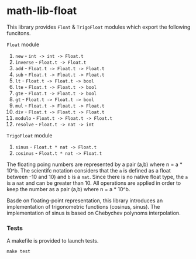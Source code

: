# math-lib-float

This library provides `Float` & `TrigoFloat` modules which export the following funcitons.

`Float` module
1. `new`      - `int -> int -> Float.t`
2. `inverse`  - `Float.t -> Float.t`
3. `add`      - `Float.t -> Float.t -> Float.t`
4. `sub`      - `Float.t -> Float.t -> Float.t`
5. `lt`       - `Float.t -> Float.t -> bool`
6. `lte`      - `Float.t -> Float.t -> bool`
7. `gte`      - `Float.t -> Float.t -> bool`
8. `gt`       - `Float.t -> Float.t -> bool`
9. `mul`      - `Float.t -> Float.t -> Float.t`
10. `div`     - `Float.t -> Float.t -> Float.t`
11. `modulo`  - `Float.t -> Float.t -> Float.t`
12. `resolve` - `Float.t -> nat -> int`

`TrigoFloat` module
1. `sinus`   - `Float.t * nat -> Float.t`
2. `cosinus` - `Float.t * nat -> Float.t`

The floating poing numbers are represented by a pair (a,b) where n = a * 10^b. The scientifc notation considers that the `a` is defined as a float between -10 and 10) and `b` is a `nat`. Since there is no native float type, the `a` is a `nat` and can be greater than 10. All operations are applied in order to keep the number as a pair (a,b) where n = a * 10^b.

Basde on floating-point representation, this library introduces an implementation of trigonometric functions (cosinus, sinus). The implementation of sinus is based on Chebychev polynoms interpolation.

### Tests

A makefile is provided to launch tests.
```
make test
```